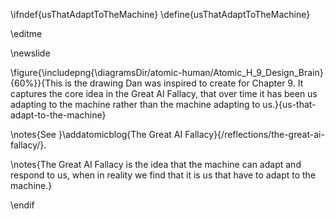 \ifndef{usThatAdaptToTheMachine}
\define{usThatAdaptToTheMachine}

\editme

\newslide

\figure{\includepng{\diagramsDir/atomic-human/Atomic_H_9_Design_Brain}{60%}}{This is the drawing Dan was inspired to create for Chapter 9. It captures the core idea in the Great AI Fallacy, that over time it has been us adapting to the machine rather than the machine adapting to us.}{us-that-adapt-to-the-machine}

\notes{See }\addatomicblog{The Great AI Fallacy}{/reflections/the-great-ai-fallacy/}.


\notes{The Great AI Fallacy is the idea that the machine can adapt and respond to us, when in reality we find that it is us that have to adapt to the machine.}



\endif



